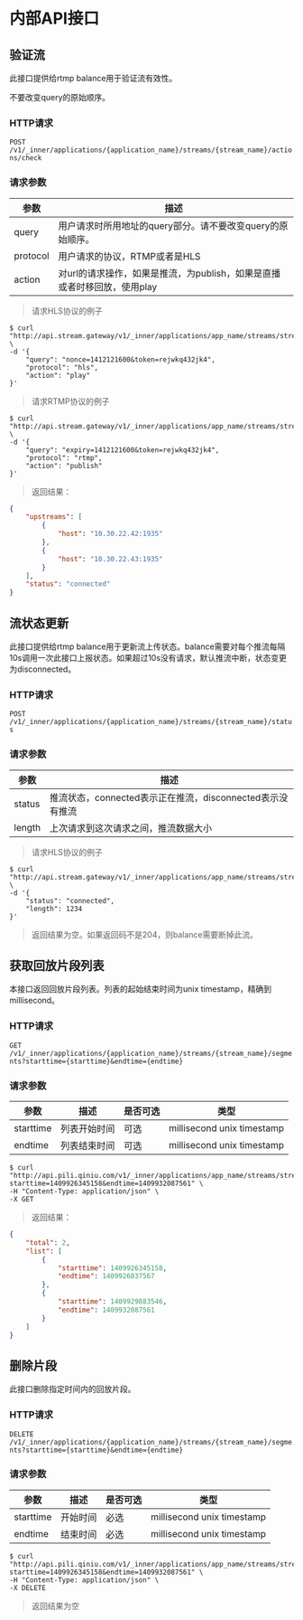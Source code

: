 内部API接口
==========

验证流
-----

此接口提供给rtmp balance用于验证流有效性。

不要改变query的原始顺序。

### HTTP请求

`POST /v1/_inner/applications/{application_name}/streams/{stream_name}/actions/check`

### 请求参数

参数|描述
----|----
query|用户请求时所用地址的query部分。请不要改变query的原始顺序。
protocol|用户请求的协议，RTMP或者是HLS
action|对url的请求操作，如果是推流，为publish，如果是直播或者时移回放，使用play

> 请求HLS协议的例子

```shell
$ curl "http://api.stream.gateway/v1/_inner/applications/app_name/streams/stream_name/actions/check" \
-d '{
    "query": "nonce=1412121600&token=rejwkq432jk4",
    "protocol": "hls",
    "action": "play"
}'
```

> 请求RTMP协议的例子

```shell
$ curl "http://api.stream.gateway/v1/_inner/applications/app_name/streams/stream_name/actions/check" \
-d '{
    "query": "expiry=1412121600&token=rejwkq432jk4",
    "protocol": "rtmp",
    "action": "publish"
}'
```

> 返回结果：

```json
{
    "upstreams": [
        {
            "host": "10.30.22.42:1935"
        },
        {
            "host": "10.30.22.43:1935"
        }
    ],
    "status": "connected"
}
```

流状态更新
---------

此接口提供给rtmp balance用于更新流上传状态。balance需要对每个推流每隔10s调用一次此接口上报状态。如果超过10s没有请求，默认推流中断，状态变更为disconnected。

### HTTP请求

`POST /v1/_inner/applications/{application_name}/streams/{stream_name}/status`

### 请求参数

参数|描述
----|----
status|推流状态，connected表示正在推流，disconnected表示没有推流
length|上次请求到这次请求之间，推流数据大小

> 请求HLS协议的例子

```shell
$ curl "http://api.stream.gateway/v1/_inner/applications/app_name/streams/stream_name/status" \
-d '{
    "status": "connected",
    "length": 1234
}'
```

> 返回结果为空。如果返回码不是204，则balance需要断掉此流。



获取回放片段列表
--------------

本接口返回回放片段列表。列表的起始结束时间为unix timestamp，精确到millisecond。

### HTTP请求

`GET /v1/_inner/applications/{application_name}/streams/{stream_name}/segments?starttime={starttime}&endtime={endtime}`

### 请求参数

参数|描述|是否可选|类型
----|----|-----|----
starttime|列表开始时间|可选|millisecond unix timestamp
endtime|列表结束时间|可选|millisecond unix timestamp

```shell
$ curl "http://api.pili.qiniu.com/v1/_inner/applications/app_name/streams/stream_name/segments?starttime=1409926345158&endtime=1409932087561" \
-H "Content-Type: application/json" \
-X GET
```

> 返回结果：

```json
{
    "total": 2,
    "list": [
        {
            "starttime": 1409926345158,
            "endtime": 1409926837567
        },
        {
            "starttime": 1409929883546,
            "endtime": 1409932087561
        }
    ]
}
```


删除片段
-------

此接口删除指定时间内的回放片段。

### HTTP请求

`DELETE /v1/_inner/applications/{application_name}/streams/{stream_name}/segments?starttime={starttime}&endtime={endtime}`

### 请求参数

参数|描述|是否可选|类型
----|----|-----|----
starttime|开始时间|必选|millisecond unix timestamp
endtime|结束时间|必选|millisecond unix timestamp

```shell
$ curl "http://api.pili.qiniu.com/v1/_inner/applications/app_name/streams/stream_name/segments?starttime=1409926345158&endtime=1409932087561" \
-H "Content-Type: application/json" \
-X DELETE
```

> 返回结果为空
